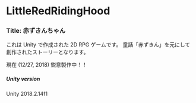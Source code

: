 # LittleRedRidingHood

### Title: 赤ずきんちゃん

これは Unity で作成された 2D RPG ゲームです。
童話「赤ずきん」を元にして創作されたストーリーとなります。

現在 (12/27, 2018) 鋭意製作中！！

##### Unity version
Unity 2018.2.14f1


